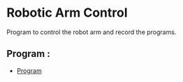 # Robotic Arm Control

Program to control the robot arm and record the programs.

## Program :

+ [Program](https://github.com/MPi3D/Comande_Bras_Robot/blob/master/Robotic_Arm.py)
